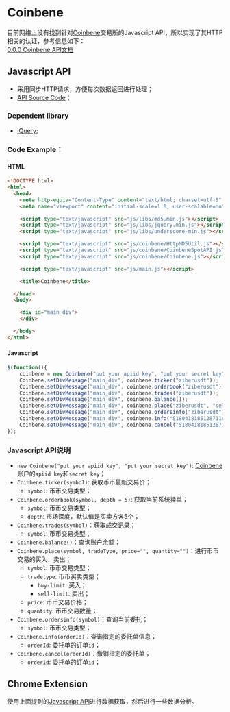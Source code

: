 # Coinbene 

目前网络上没有找到针对[Coinbene](http://www.coinbene.com)交易所的Javascript API，所以实现了其HTTP相关的认证，参考信息如下：  
[0.0.0 Coinbene API文档](https://github.com/Coinbene/API-Documents-CHN/wiki/0.0.0-Coinbene-API%E6%96%87%E6%A1%A3)

## Javascript API

* 采用同步HTTP请求，方便每次数据返回进行处理；
* [API Source Code](https://github.com/ZengjfOS/Coinbene/tree/master/js/coinbene)；

### Dependent library

* [jQuery](https://jquery.com/);

### Code Example：

#### HTML

```HTML
<!DOCTYPE html>
<html>
  <head>
    <meta http-equiv="Content-Type" content="text/html; charset=utf-8" />
    <meta name="viewport" content="initial-scale=1.0, user-scalable=no" />

    <script type="text/javascript" src="js/libs/md5.min.js"></script>
    <script type="text/javascript" src="js/libs/jquery.min.js"></script>
    <script type="text/javascript" src="js/libs/underscore-min.js"></script>

    <script type="text/javascript" src="js/coinbene/HttpMD5Util.js"></script>
    <script type="text/javascript" src="js/coinbene/CoinbeneSpotAPI.js"></script>
    <script type="text/javascript" src="js/coinbene/Coinbene.js"></script>

    <script type="text/javascript" src="js/main.js"></script>

    <title>Coinbene</title>

  </head>
  <body>

    <div id="main_div">
    </div>

  </body>
</html>
```

#### Javascript

```Javascript
$(function(){
    coinbene = new Coinbene("put your apiid key", "put your secret key");
    Coinbene.setDivMessage("main_div", coinbene.ticker("ziberusdt"));
    Coinbene.setDivMessage("main_div", coinbene.orderbook("ziberusdt"));
    Coinbene.setDivMessage("main_div", coinbene.trades("ziberusdt"));
    Coinbene.setDivMessage("main_div", coinbene.balance());
    Coinbene.setDivMessage("main_div", coinbene.place("ziberusdt", "sell-limit", 10000.00, 1.000));
    Coinbene.setDivMessage("main_div", coinbene.ordersinfo("ziberusdt"));
    Coinbene.setDivMessage("main_div", coinbene.info("S180418185128711694601"));
    Coinbene.setDivMessage("main_div", coinbene.cancel("S180418185128711694601"));
});
```

### Javascript API说明

* `new Coinbene("put your apiid key", "put your secret key")`: [Coinbene](http://www.coinbene.com)账户的`apiid key`和`secret key`；
* `Coinbene.ticker(symbol)`: 获取币币最新交易价；
  * `symbol`: 币币交易类型；
* `Coinbene.orderbook(symbol, depth = 5)`: 获取当前系统挂单；
  * `symbol`: 币币交易类型；
  * `depth`: 市场深度，默认值是买卖方各5个；
* `Coinbene.trades(symbol)`：获取成交记录；
  * `symbol`: 币币交易类型；
* `Coinbene.balance()`：查询账户余额；
* `Coinbene.place(symbol, tradeType, price="", quantity="")`：进行币币交易的买入、卖出；
  * `symbol`: 币币交易类型；
  * `tradetype`: 币币买卖类型；
    * `buy-limit`: 买入；
    * `sell-limit`: 卖出；
  * `price`: 币币交易价格；
  * `quantity`: 币币交易数量；
* `Coinbene.ordersinfo(symbol)`：查询当前委托；
  * `symbol`: 币币交易类型；
* `Coinbene.info(orderId)`：查询指定的委托单信息；
  * `orderId`: 委托单的订单`id`；
* `Coinbene.cancel(orderId)`：撤销指定的委托单；
  * `orderId`: 委托单的订单`id`；

## Chrome Extension

使用上面提到的[Javascript API](https://github.com/ZengjfOS/Coinbene/tree/master/js/coinbene)进行数据获取，然后进行一些数据分析。
